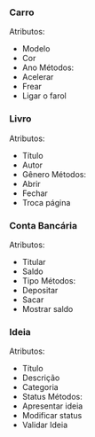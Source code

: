 ### Carro
Atributos:
- Modelo
- Cor
- Ano
Métodos:
- Acelerar
- Frear
- Ligar o farol
### Livro
Atributos:
- Título
- Autor
- Gênero
Métodos:
- Abrir
- Fechar
- Troca página
### Conta Bancária
Atributos:
- Titular
- Saldo
- Tipo
Métodos:
- Depositar
- Sacar
- Mostrar saldo
### Ideia
Atributos:
- Título
- Descrição
- Categoria
- Status
Métodos:
- Apresentar ideia
- Modificar status
- Validar Ideia